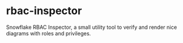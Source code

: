 # rbac-inspector
Snowflake RBAC Inspector, a small utility tool to verify and render nice diagrams with roles and privileges.
